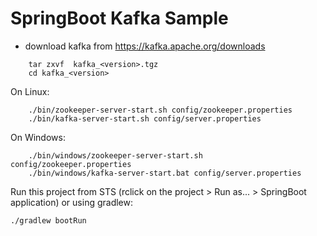 # SpringBoot Kafka Sample

- download kafka from https://kafka.apache.org/downloads
```
    tar zxvf  kafka_<version>.tgz
    cd kafka_<version>
```
On Linux:
```
    ./bin/zookeeper-server-start.sh config/zookeeper.properties
    ./bin/kafka-server-start.sh config/server.properties
``` 
On Windows:
```
    ./bin/windows/zookeeper-server-start.sh config/zookeeper.properties
    ./bin/windows/kafka-server-start.bat config/server.properties
```
Run this project from STS (rclick on the project > Run as... > SpringBoot application)
or using gradlew:

    ./gradlew bootRun
